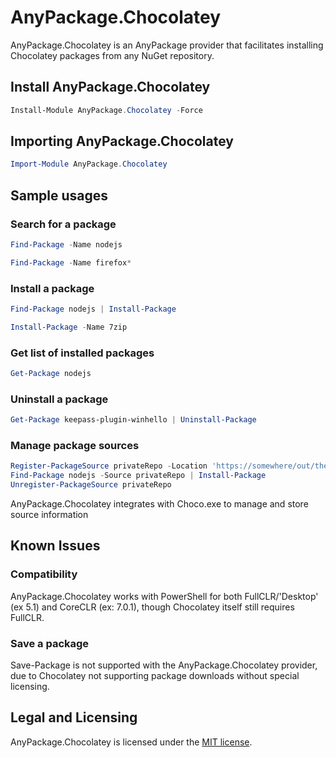 # AnyPackage.Chocolatey
AnyPackage.Chocolatey is an AnyPackage provider that facilitates installing Chocolatey packages from any NuGet repository.

## Install AnyPackage.Chocolatey
```PowerShell
Install-Module AnyPackage.Chocolatey -Force
```

## Importing AnyPackage.Chocolatey
```PowerShell
Import-Module AnyPackage.Chocolatey
```

## Sample usages

### Search for a package
```PowerShell
Find-Package -Name nodejs

Find-Package -Name firefox*
```

### Install a package
```PowerShell
Find-Package nodejs | Install-Package

Install-Package -Name 7zip
```

### Get list of installed packages
```PowerShell
Get-Package nodejs
```

### Uninstall a package
```PowerShell
Get-Package keepass-plugin-winhello | Uninstall-Package
```

### Manage package sources
```PowerShell
Register-PackageSource privateRepo -Location 'https://somewhere/out/there/api/v2/'
Find-Package nodejs -Source privateRepo | Install-Package
Unregister-PackageSource privateRepo
```
AnyPackage.Chocolatey integrates with Choco.exe to manage and store source information

## Known Issues
### Compatibility
AnyPackage.Chocolatey works with PowerShell for both FullCLR/'Desktop' (ex 5.1) and CoreCLR (ex: 7.0.1), though Chocolatey itself still requires FullCLR.

### Save a package
Save-Package is not supported with the AnyPackage.Chocolatey provider, due to Chocolatey not supporting package downloads without special licensing.

## Legal and Licensing
AnyPackage.Chocolatey is licensed under the [MIT license](./LICENSE.txt).
